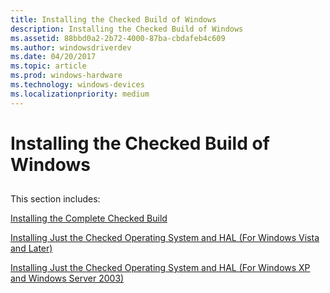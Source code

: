 ```yaml
---
title: Installing the Checked Build of Windows
description: Installing the Checked Build of Windows
ms.assetid: 88bbd0a2-2b72-4000-87ba-cbdafeb4c609
ms.author: windowsdriverdev
ms.date: 04/20/2017
ms.topic: article
ms.prod: windows-hardware
ms.technology: windows-devices
ms.localizationpriority: medium
---
```


# Installing the Checked Build of Windows


## <span id="ddk_installing_the_checked_build_tools"></span><span id="DDK_INSTALLING_THE_CHECKED_BUILD_TOOLS"></span>


This section includes:

[Installing the Complete Checked Build](installing-the-complete-checked-build.md)

[Installing Just the Checked Operating System and HAL (For Windows Vista and Later)](installing-just-the-checked-operating-system-and-hal--for-windows-vist.md)

[Installing Just the Checked Operating System and HAL (For Windows XP and Windows Server 2003)](installing-just-the-checked-operating-system-and-hal--for-windows-xp-a.md)

 

 





